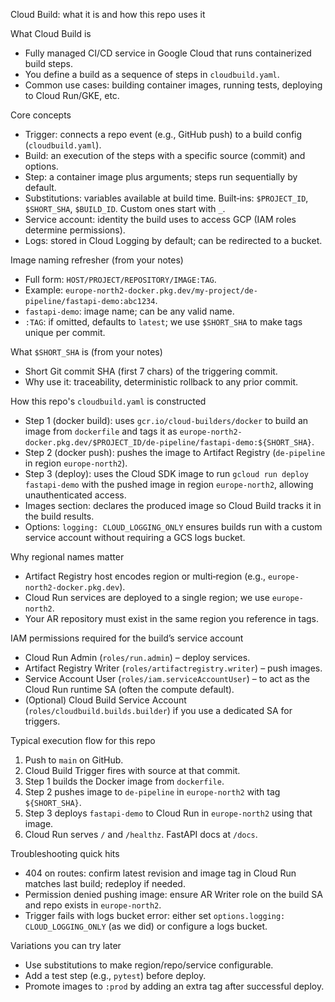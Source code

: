 Cloud Build: what it is and how this repo uses it

What Cloud Build is
- Fully managed CI/CD service in Google Cloud that runs containerized build steps.
- You define a build as a sequence of steps in `cloudbuild.yaml`.
- Common use cases: building container images, running tests, deploying to Cloud Run/GKE, etc.

Core concepts
- Trigger: connects a repo event (e.g., GitHub push) to a build config (`cloudbuild.yaml`).
- Build: an execution of the steps with a specific source (commit) and options.
- Step: a container image plus arguments; steps run sequentially by default.
- Substitutions: variables available at build time. Built‑ins: `$PROJECT_ID`, `$SHORT_SHA`, `$BUILD_ID`. Custom ones start with `_`.
- Service account: identity the build uses to access GCP (IAM roles determine permissions).
- Logs: stored in Cloud Logging by default; can be redirected to a bucket.

Image naming refresher (from your notes)
- Full form: `HOST/PROJECT/REPOSITORY/IMAGE:TAG`.
- Example: `europe-north2-docker.pkg.dev/my-project/de-pipeline/fastapi-demo:abc1234`.
- `fastapi-demo`: image name; can be any valid name.
- `:TAG`: if omitted, defaults to `latest`; we use `$SHORT_SHA` to make tags unique per commit.

What `$SHORT_SHA` is (from your notes)
- Short Git commit SHA (first 7 chars) of the triggering commit.
- Why use it: traceability, deterministic rollback to any prior commit.

How this repo's `cloudbuild.yaml` is constructed
- Step 1 (docker build): uses `gcr.io/cloud-builders/docker` to build an image from `dockerfile` and tags it as
  `europe-north2-docker.pkg.dev/$PROJECT_ID/de-pipeline/fastapi-demo:${SHORT_SHA}`.
- Step 2 (docker push): pushes the image to Artifact Registry (`de-pipeline` in region `europe-north2`).
- Step 3 (deploy): uses the Cloud SDK image to run `gcloud run deploy fastapi-demo` with the pushed image in region `europe-north2`, allowing unauthenticated access.
- Images section: declares the produced image so Cloud Build tracks it in the build results.
- Options: `logging: CLOUD_LOGGING_ONLY` ensures builds run with a custom service account without requiring a GCS logs bucket.

Why regional names matter
- Artifact Registry host encodes region or multi‑region (e.g., `europe-north2-docker.pkg.dev`).
- Cloud Run services are deployed to a single region; we use `europe-north2`.
- Your AR repository must exist in the same region you reference in tags.

IAM permissions required for the build’s service account
- Cloud Run Admin (`roles/run.admin`) – deploy services.
- Artifact Registry Writer (`roles/artifactregistry.writer`) – push images.
- Service Account User (`roles/iam.serviceAccountUser`) – to act as the Cloud Run runtime SA (often the compute default).
- (Optional) Cloud Build Service Account (`roles/cloudbuild.builds.builder`) if you use a dedicated SA for triggers.

Typical execution flow for this repo
1. Push to `main` on GitHub.
2. Cloud Build Trigger fires with source at that commit.
3. Step 1 builds the Docker image from `dockerfile`.
4. Step 2 pushes image to `de-pipeline` in `europe-north2` with tag `${SHORT_SHA}`.
5. Step 3 deploys `fastapi-demo` to Cloud Run in `europe-north2` using that image.
6. Cloud Run serves `/` and `/healthz`. FastAPI docs at `/docs`.

Troubleshooting quick hits
- 404 on routes: confirm latest revision and image tag in Cloud Run matches last build; redeploy if needed.
- Permission denied pushing image: ensure AR Writer role on the build SA and repo exists in `europe-north2`.
- Trigger fails with logs bucket error: either set `options.logging: CLOUD_LOGGING_ONLY` (as we did) or configure a logs bucket.

Variations you can try later
- Use substitutions to make region/repo/service configurable.
- Add a test step (e.g., `pytest`) before deploy.
- Promote images to `:prod` by adding an extra tag after successful deploy.